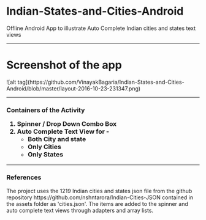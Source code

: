 # Indian-States-and-Cities-Android
Offline Android App to illustrate Auto Complete Indian cities and states text views

<hr>
<h1> Screenshot of the app</h1>
![alt tag](https://github.com/VinayakBagaria/Indian-States-and-Cities-Android/blob/master/layout-2016-10-23-231347.png)

<hr>
<h3>Containers of the Activity
<ol>
<li>Spinner / Drop Down Combo Box</li>
<li>Auto Complete Text View for - 
  <ul>
  <li>Both City and state</li>
  <li>Only Cities</li>
  <li>Only States</li>
  </ul>
</li>
</ol>

<hr>
<h3>References</h3>
<p>The project uses the 1219 Indian cities and states json file from the github repository <a>https://github.com/nshntarora/Indian-Cities-JSON</a> contained in the assets folder as 'cities.json'. The items are added to the spinner and auto complete text views through adapters and array lists.</p>
